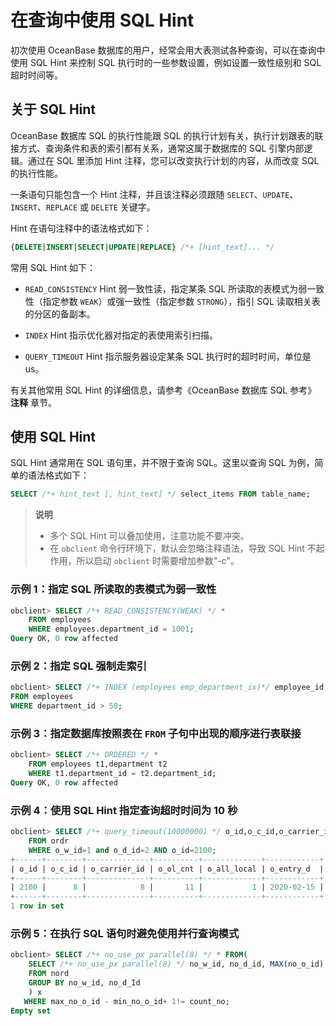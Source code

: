 # 在查询中使用 SQL Hint

初次使用 OceanBase 数据库的用户，经常会用大表测试各种查询，可以在查询中使用 SQL Hint 来控制 SQL 执行时的一些参数设置，例如设置一致性级别和 SQL 超时时间等。

## 关于 SQL Hint

OceanBase 数据库 SQL 的执行性能跟 SQL 的执行计划有关，执行计划跟表的联接方式、查询条件和表的索引都有关系，通常这属于数据库的 SQL 引擎内部逻辑。通过在 SQL 里添加 Hint 注释，您可以改变执行计划的内容，从而改变 SQL 的执行性能。

一条语句只能包含一个 Hint 注释，并且该注释必须跟随 `SELECT`、`UPDATE`、`INSERT`、`REPLACE` 或 `DELETE` 关键字。

Hint 在语句注释中的语法格式如下：

```sql
{DELETE|INSERT|SELECT|UPDATE|REPLACE} /*+ [hint_text]... */
```

常用 SQL Hint 如下：

* `READ_CONSISTENCY` Hint 弱一致性读，指定某条 SQL 所读取的表模式为弱一致性（指定参数 `WEAK`）或强一致性（指定参数 `STRONG`），指引 SQL 读取相关表的分区的备副本。

* `INDEX` Hint 指示优化器对指定的表使用索引扫描。

* `QUERY_TIMEOUT` Hint 指示服务器设定某条 SQL 执行时的超时时间，单位是 us。

有关其他常用 SQL Hint 的详细信息，请参考《OceanBase 数据库 SQL 参考》 **注释** 章节。

## 使用 SQL Hint

SQL Hint 通常用在 SQL 语句里，并不限于查询 SQL。这里以查询 SQL 为例，简单的语法格式如下：

```sql
SELECT /*+ hint_text [, hint_text] */ select_items FROM table_name;
```

> **说明**
>
> * 多个 SQL Hint 可以叠加使用，注意功能不要冲突。
> * 在 `obclient` 命令行环境下，默认会忽略注释语法，导致 SQL Hint 不起作用，所以启动 `obclient` 时需要增加参数"-c"。

### 示例 1：指定 SQL 所读取的表模式为弱一致性

```sql
obclient> SELECT /*+ READ_CONSISTENCY(WEAK) */ * 
    FROM employees 
    WHERE employees.department_id = 1001;
Query OK, 0 row affected 
```

### 示例 2：指定 SQL 强制走索引

```sql
obclient> SELECT /*+ INDEX (employees emp_department_ix)*/ employee_id, department_id
FROM employees 
WHERE department_id > 50;
```

### 示例 3：指定数据库按照表在 `FROM` 子句中出现的顺序进行表联接

```sql
obclient> SELECT /*+ ORDERED */ * 
    FROM employees t1,department t2
    WHERE t1.department_id = t2.department_id;
Query OK, 0 row affected 
```

### 示例 4：使用 SQL Hint 指定查询超时时间为 10 秒

```sql
obclient> SELECT /*+ query_timeout(10000000) */ o_id,o_c_id,o_carrier_id,o_ol_cnt,o_all_local,o_entry_d 
    FROM ordr   
    WHERE o_w_id=1 and o_d_id=2 AND o_id=2100;
+------+--------+--------------+----------+-------------+------------+
| o_id | o_c_id | o_carrier_id | o_ol_cnt | o_all_local | o_entry_d  |
+------+--------+--------------+----------+-------------+------------+
| 2100 |      8 |            8 |       11 |           1 | 2020-02-15 |
+------+--------+--------------+----------+-------------+------------+
1 row in set 
```

### 示例 5：在执行 SQL 语句时避免使用并行查询模式

```sql
obclient> SELECT /*+ no_use_px parallel(8) */ * FROM(
    SELECT /*+ no_use_px parallel(8) */ no_w_id, no_d_id, MAX(no_o_id) max_no_o_id, MIN(no_o_id) min_no_o_id, COUNT(*) count_no
    FROM nord
    GROUP BY no_w_id, no_d_Id
    ) x
   WHERE max_no_o_id - min_no_o_id+ 1!= count_no;
Empty set 
```
